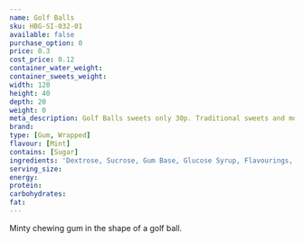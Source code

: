 ```yaml
---
name: Golf Balls
sku: HBG-SI-032-01
available: false
purchase_option: 0
price: 0.3
cost_price: 0.12
container_water_weight: 
container_sweets_weight: 
width: 120
height: 40
depth: 20
weight: 0
meta_description: Golf Balls sweets only 30p. Traditional sweets and more at Humbugs Confectionery Store. Specialists in satisfying your sweet tooth!
brand: 
type: [Gum, Wrapped]
flavour: [Mint]
contains: [Sugar]
ingredients: 'Dextrose, Sucrose, Gum Base, Glucose Syrup, Flavourings, Colour E171, Glazing Agents: Carnauba Wax, Shellac, Antioxidant'
serving_size: 
energy: 
protein: 
carbohydrates: 
fat: 
---
```

Minty chewing gum in the shape of a golf ball.